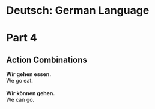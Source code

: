 # Deutsch: German Language
# Part 4
## Action Combinations
<b>Wir gehen essen.</b><br/>
We go eat.<br/>
<br/>
<b>Wir können gehen.</b><br/>
We can go.<br/>

